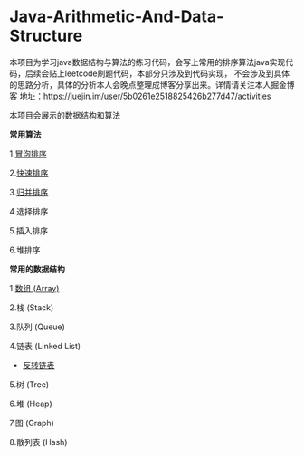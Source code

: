 # Java-Arithmetic-And-Data-Structure
本项目为学习java数据结构与算法的练习代码，会写上常用的排序算法java实现代码，后续会贴上leetcode刷题代码，本部分只涉及到代码实现，
不会涉及到具体的思路分析，具体的分析本人会晚点整理成博客分享出来。详情请关注本人掘金博客
地址：https://juejin.im/user/5b0261e2518825426b277d47/activities

本项目会展示的数据结构和算法

**常用算法**

1.[冒泡排序](https://github.com/kinglaw1204/Java-Arithmetic-And-Data-Structure/blob/master/arithmetic/src/core/BubbleSort.java)

2.[快速排序](https://github.com/kinglaw1204/Java-Arithmetic-And-Data-Structure/blob/master/arithmetic/src/core/FastSort.java)

3.[归并排序](https://github.com/kinglaw1204/Java-Arithmetic-And-Data-Structure/blob/master/arithmetic/src/core/MergeSort.java)

4.选择排序

5.插入排序

6.堆排序


**常用的数据结构**

1.[数组 (Array)](https://github.com/kinglaw1204/Java-Arithmetic-And-Data-Structure/blob/master/arithmetic/src/core/BubbleSort.java)

2.栈 (Stack)

3.队列 (Queue)

4.链表 (Linked List)

* [反转链表](https://github.com/kinglaw1204/Java-Arithmetic-And-Data-Structure/blob/master/data-structure/src/core/ReverselinkedList.java)
		
5.树 (Tree)

6.堆 (Heap)

7.图 (Graph)

8.散列表 (Hash)
